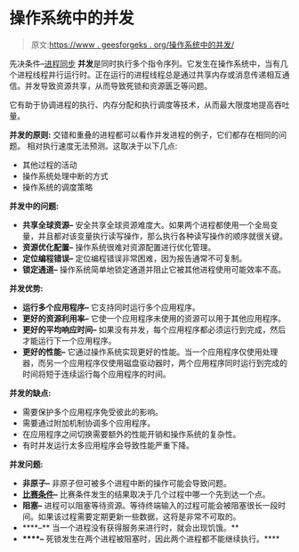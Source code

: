 # 操作系统中的并发

> 原文:[https://www . geesforgeks . org/操作系统中的并发/](https://www.geeksforgeeks.org/concurrency-in-operating-system/)

先决条件–[进程同步](https://www.geeksforgeeks.org/introduction-of-process-synchronization/)
**并发**是同时执行多个指令序列。它发生在操作系统中，当有几个进程线程并行运行时。正在运行的进程线程总是通过共享内存或消息传递相互通信。并发导致资源共享，从而导致死锁和资源匮乏等问题。

它有助于协调进程的执行、内存分配和执行调度等技术，从而最大限度地提高吞吐量。

**并发的原则:**
交错和重叠的进程都可以看作并发进程的例子，它们都存在相同的问题。
相对执行速度无法预测。这取决于以下几点:

*   其他过程的活动
*   操作系统处理中断的方式
*   操作系统的调度策略

**并发中的问题:**

*   **共享全球资源–**
    安全共享全球资源难度大。如果两个进程都使用一个全局变量，并且都对该变量执行读写操作，那么执行各种读写操作的顺序就很关键。
*   **资源优化配置–**
    操作系统很难对资源配置进行优化管理。
*   **定位编程错误–**
    定位编程错误非常困难，因为报告通常不可复制。
*   **锁定通道–**
    操作系统简单地锁定通道并阻止它被其他进程使用可能效率不高。

**并发优势:**

*   **运行多个应用程序–**
    它支持同时运行多个应用程序。
*   **更好的资源利用率–**
    它使一个应用程序未使用的资源可以用于其他应用程序。
*   **更好的平均响应时间–**
    如果没有并发，每个应用程序都必须运行到完成，然后才能运行下一个应用程序。
*   **更好的性能–**
    它通过操作系统实现更好的性能。当一个应用程序仅使用处理器，而另一个应用程序仅使用磁盘驱动器时，两个应用程序同时运行到完成的时间将短于连续运行每个应用程序的时间。

**并发的缺点:**

*   需要保护多个应用程序免受彼此的影响。
*   需要通过附加机制协调多个应用程序。
*   在应用程序之间切换需要额外的性能开销和操作系统的复杂性。
*   有时并发运行太多应用程序会导致性能严重下降。

**并发问题:**

*   **非原子–**
    非原子但可被多个进程中断的操作可能会导致问题。
*   [**比赛条件**](https://practice.geeksforgeeks.org/problems/what-is-race-condition)**–**
    比赛条件发生的结果取决于几个过程中哪一个先到达一个点。
*   **阻塞–**
    进程可以阻塞等待资源。等待终端输入的过程可能会被阻塞很长一段时间。如果该过程需要定期更新一些数据，这将是非常不可取的。
*   [](https://www.geeksforgeeks.org/starvation-and-aging-in-operating-systems/)****–**
    当一个进程没有获得服务来进行时，就会出现饥饿。**
*   **[](https://www.geeksforgeeks.org/introduction-of-deadlock-in-operating-system/)****–**
    死锁发生在两个进程被阻塞时，因此两个进程都不能继续执行。****